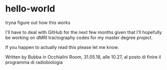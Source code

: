 # hello-world
tryna figure out how this works

I'll have to deal with GitHub for the next few months given that I'll hopefully be working on dMRI tractography codes for my master degree project.

If you happen to actually read this please let me know.

Written by Bubba in Occhialini Room, 31.05.18, alle 10.27, al posto di finire il programma di radiobiologia
